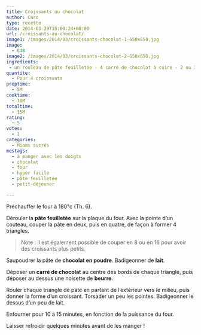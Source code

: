 ```yaml
---
title: Croissants au chocolat
author: Caro
type: recette
date: 2014-03-29T15:00:24+00:00
url: /croissants-au-chocolat/
image1: /images/2014/03/croissants-chocolat-1-650x650.jpg
image:
  - 848
image2: /images/2014/03/croissants-chocolat-2-650x650.jpg
ingredients:
 - un rouleau de pâte feuilletée - 4 carré de chocolat à cuire - 2 ou 3 cuillères à soupe de Nesquick - 4 morceaux de beurre - une tasse de lait
quantite:
  - Pour 4 croissants
preptime:
  - 5M
cooktime:
  - 10M
totaltime:
  - 15M
rating:
  - 5
votes:
  - 1
categories:
  - Miams sucrés
mestags:
  - à manger avec les doigts
  - chocolat
  - four
  - hyper facile
  - pâte feuilletée
  - petit-déjeuner

---
```

Préchauffer le four à 180°c (Th. 6).

Dérouler la **pâte feuilletée** sur la plaque du four. Avec la pointe d&rsquo;un couteau, couper la pâte en deux, puis en quatre, de façon à former 4 triangles.

> Note : il est également possible de couper en 8 ou en 16 pour avoir des croissants plus petits.

Saupoudrer la pâte de **chocolat en poudre**. Badigeonner de **lait**.

Déposer un **carré de chocolat** au centre des bords de chaque triangle, puis déposer au dessus une noisette de **beurre**.

Rouler chaque triangle de pâte en partant de l&rsquo;extérieur vers le milieu, puis donner la forme d&rsquo;un croissant. Torsader un peu les pointes. Badigeonner le dessus d&rsquo;un peu de lait.

Enfourner pour 10 à 15 minutes, en fonction de la puissance du four.

Laisser refroidir quelques minutes avant de les manger !